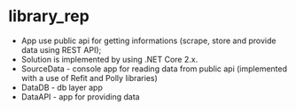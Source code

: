 # library_rep

- App use public api for getting informations (scrape, store and provide data using REST API);
- Solution is implemented by using .NET Core 2.x.
- SourceData - console app for reading data from public api (implemented with a use of Refit and Polly libraries)
- DataDB - db layer app
- DataAPI - app for providing data
